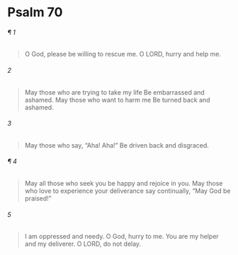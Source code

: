 # Psalm 70
###### ¶ 1
> O God, please be willing to rescue me.
> O LORD, hurry and help me.
###### 2
> May those who are trying to take my life
> Be embarrassed and ashamed.
> May those who want to harm me
> Be turned back and ashamed.
###### 3
> May those who say, “Aha! Aha!”
> Be driven back and disgraced.
###### ¶ 4
> May all those who seek you be happy and rejoice in you.
> May those who love to experience your deliverance say continually,
> “May God be praised!”
###### 5
> I am oppressed and needy.
> O God, hurry to me.
> You are my helper and my deliverer.
> O LORD, do not delay.
